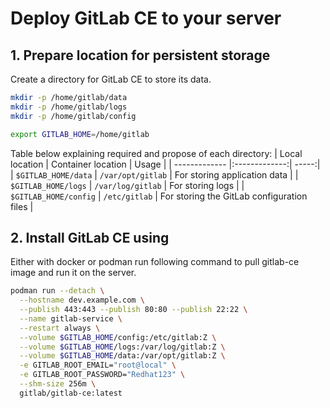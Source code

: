 # Deploy GitLab CE to your server


## 1. Prepare location for persistent storage
Create a directory for GitLab CE to store its data.

```bash 
mkdir -p /home/gitlab/data
mkdir -p /home/gitlab/logs
mkdir -p /home/gitlab/config

export GITLAB_HOME=/home/gitlab
```
Table below explaining required and propose of each directory:
| Local location | Container location | Usage |
| ------------- |:-------------:| -----:|
| `$GITLAB_HOME/data` | `/var/opt/gitlab` | For storing application data |
| `$GITLAB_HOME/logs` | `/var/log/gitlab` | For storing logs |
| `$GITLAB_HOME/config` | `/etc/gitlab` | For storing the GitLab configuration files |

## 2. Install GitLab CE using 
Either with docker or podman run following command to pull gitlab-ce image and run it on the server.

```bash
podman run --detach \
  --hostname dev.example.com \
  --publish 443:443 --publish 80:80 --publish 22:22 \
  --name gitlab-service \
  --restart always \
  --volume $GITLAB_HOME/config:/etc/gitlab:Z \
  --volume $GITLAB_HOME/logs:/var/log/gitlab:Z \
  --volume $GITLAB_HOME/data:/var/opt/gitlab:Z \
  -e GITLAB_ROOT_EMAIL="root@local" \
  -e GITLAB_ROOT_PASSWORD="Redhat123" \
  --shm-size 256m \
  gitlab/gitlab-ce:latest
```

